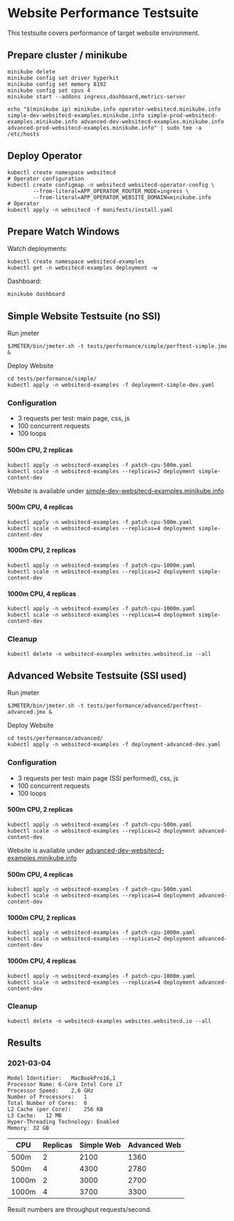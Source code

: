 # Website Performance Testsuite

This testsuite covers performance of target website environment.

## Prepare cluster / minikube

```shell
minikube delete
minikube config set driver hyperkit
minikube config set memory 8192
minikube config set cpus 4
minikube start --addons ingress,dashboard,metrics-server

echo "$(minikube ip) minikube.info operator-websitecd.minikube.info simple-dev-websitecd-examples.minikube.info simple-prod-websitecd-examples.minikube.info advanced-dev-websitecd-examples.minikube.info advanced-prod-websitecd-examples.minikube.info" | sudo tee -a /etc/hosts
```

## Deploy Operator

```shell
kubectl create namespace websitecd
# Operator configuration
kubectl create configmap -n websitecd websitecd-operator-config \
        --from-literal=APP_OPERATOR_ROUTER_MODE=ingress \
        --from-literal=APP_OPERATOR_WEBSITE_DOMAIN=minikube.info
# Operator
kubectl apply -n websitecd -f manifests/install.yaml
```

## Prepare Watch Windows

Watch deployments:
```shell
kubectl create namespace websitecd-examples
kubectl get -n websitecd-examples deployment -w
```

Dashboard:
```shell
minikube dashboard
```

## Simple Website Testsuite (no SSI)

Run jmeter
```shell
$JMETER/bin/jmeter.sh -t tests/performance/simple/perftest-simple.jmx &
```

Deploy Website
```shell
cd tests/performance/simple/
kubectl apply -n websitecd-examples -f deployment-simple-dev.yaml
```

### Configuration
* 3 requests per test: main page, css, js
* 100 concurrent requests
* 100 loops


#### 500m CPU, 2 replicas
```shell
kubectl apply -n websitecd-examples -f patch-cpu-500m.yaml
kubectl scale -n websitecd-examples --replicas=2 deployment simple-content-dev
```

Website is available under [simple-dev-websitecd-examples.minikube.info](http://simple-dev-websitecd-examples.minikube.info/)

#### 500m CPU, 4 replicas
```shell
kubectl apply -n websitecd-examples -f patch-cpu-500m.yaml
kubectl scale -n websitecd-examples --replicas=4 deployment simple-content-dev
```

#### 1000m CPU, 2 replicas

```shell
kubectl apply -n websitecd-examples -f patch-cpu-1000m.yaml
kubectl scale -n websitecd-examples --replicas=2 deployment simple-content-dev
```

#### 1000m CPU, 4 replicas

```shell
kubectl apply -n websitecd-examples -f patch-cpu-1000m.yaml
kubectl scale -n websitecd-examples --replicas=4 deployment simple-content-dev
```

### Cleanup

```shell
kubectl delete -n websitecd-examples websites.websitecd.io --all
```

## Advanced Website Testsuite (SSI used)

Run jmeter
```shell
$JMETER/bin/jmeter.sh -t tests/performance/advanced/perftest-advanced.jmx &
```

Deploy Website
```shell
cd tests/performance/advanced/
kubectl apply -n websitecd-examples -f deployment-advanced-dev.yaml
```

### Configuration
* 3 requests per test: main page (SSI performed), css, js
* 100 concurrent requests
* 100 loops

#### 500m CPU, 2 replicas

```shell
kubectl apply -n websitecd-examples -f patch-cpu-500m.yaml
kubectl scale -n websitecd-examples --replicas=2 deployment advanced-content-dev
```

Website is available under [advanced-dev-websitecd-examples.minikube.info](http://advanced-dev-websitecd-examples.minikube.info/)

#### 500m CPU, 4 replicas
```shell
kubectl apply -n websitecd-examples -f patch-cpu-500m.yaml
kubectl scale -n websitecd-examples --replicas=4 deployment advanced-content-dev
```

#### 1000m CPU, 2 replicas

```shell
kubectl apply -n websitecd-examples -f patch-cpu-1000m.yaml
kubectl scale -n websitecd-examples --replicas=2 deployment advanced-content-dev
```

#### 1000m CPU, 4 replicas

```shell
kubectl apply -n websitecd-examples -f patch-cpu-1000m.yaml
kubectl scale -n websitecd-examples --replicas=4 deployment advanced-content-dev
```

### Cleanup

```shell
kubectl delete -n websitecd-examples websites.websitecd.io --all
```

## Results

### 2021-03-04

```
Model Identifier:	MacBookPro16,1
Processor Name:	6-Core Intel Core i7
Processor Speed:	2,6 GHz
Number of Processors:	1
Total Number of Cores:	6
L2 Cache (per Core):	256 KB
L3 Cache:	12 MB
Hyper-Threading Technology:	Enabled
Memory:	32 GB
```

| CPU | Replicas | Simple Web | Advanced Web |
|-----|----------|------------|--------------|
| 500m  | 2 | 2100 | 1360 |
| 500m  | 4 | 4300 | 2780 |
| 1000m | 2 | 3000 | 2700 |
| 1000m | 4 | 3700 | 3300 |

Result numbers are throughput requests/second.
